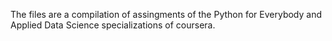 The files are a compilation of assingments of the Python for Everybody and Applied Data Science specializations of coursera. 
